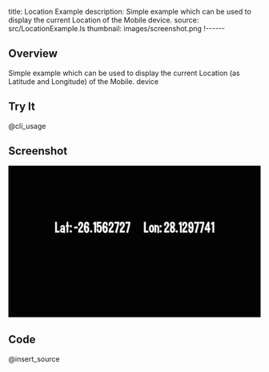 title: Location Example
description: Simple example which can be used to display the current Location of the Mobile device.
source: src/LocationExample.ls
thumbnail: images/screenshot.png
!------

## Overview
Simple example which can be used to display the current Location (as Latitude and Longitude) of the Mobile. device

## Try It
@cli_usage

## Screenshot
![LocationExample Screenshot](images/screenshot.png)

## Code
@insert_source
